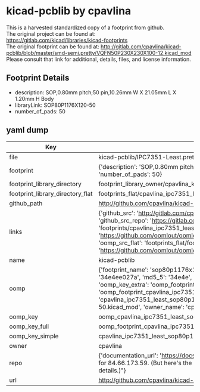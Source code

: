 # kicad-pcblib by cpavlina  
This is a harvested standardized copy of a footprint from github.  
The original project can be found at:  
https://gitlab.com/kicad/libraries/kicad-footprints  
The original footprint can be found at:
http://gitlab.com/cpavlina/kicad-pcblib/blob/master/smd-semi.pretty/VQFN50P230X230X100-12.kicad_mod
Please consult that link for additional, details, files, and license information.  
## Footprint Details
* description: SOP,0.80mm pitch;50 pin,10.26mm W X 21.05mm L X 1.20mm H Body  
* libraryLink: SOP80P1176X120-50  
* number_of_pads: 50  
## yaml dump  
| Key | Value |  
| --- | --- |  
| file | kicad-pcblib/IPC7351-Least.pretty/SOP80P1176X120-50.kicad_mod |  
| footprint | {'description': 'SOP,0.80mm pitch;50 pin,10.26mm W X 21.05mm L X 1.20mm H Body', 'libraryLink': 'SOP80P1176X120-50', 'number_of_pads': 50} |  
| footprint_library_directory | footprint_library_owner/cpavlina_kicad-pcblib |  
| footprint_library_directory_flat | footprints_flat/cpavlina_ipc7351_least_sop80p1176x120_50/working |  
| github_path | http://github.com/cpavlina/kicad-pcblib/blob/master/IPC7351-Least.pretty/SOP80P1176X120-50.kicad_mod |  
| links | {'github_src': 'http://gitlab.com/cpavlina/kicad-pcblib/blob/master/smd-semi.pretty/VQFN50P230X230X100-12.kicad_mod', 'github_src_repo': 'https://gitlab.com/kicad/libraries/kicad-footprints', 'oomp_bot': 'footprints/cpavlina_ipc7351_least_sop80p1176x120_50/working', 'oomp_bot_github': 'https://github.com/oomlout/oomlout_oomp_footprint_bot/tree/main/footprints/cpavlina_ipc7351_least_sop80p1176x120_50/working', 'oomp_src_flat': 'footprints_flat/footprints_flat/cpavlina_ipc7351_least_sop80p1176x120_50/working', 'oomp_src_flat_github': 'https://github.com/oomlout/oomlout_oomp_footprint_src/tree/main/footprints_flat/cpavlina_ipc7351_least_sop80p1176x120_50/working'} |  
| name | kicad-pcblib |  
| oomp | {'footprint_name': 'sop80p1176x120_50', 'library_name': 'ipc7351_least', 'md5': '34e4ee027a63d9ec66013aa3745a2830', 'md5_10': '34e4ee027a', 'md5_5': '34e4e', 'md5_6': '34e4ee', 'oomp_key': 'oomp_cpavlina_ipc7351_least_sop80p1176x120_50', 'oomp_key_extra': 'oomp_footprint_cpavlina_ipc7351_least_sop80p1176x120_50', 'oomp_key_full': 'oomp_footprint_cpavlina_ipc7351_least_sop80p1176x120_50_34e4ee', 'oomp_key_simple': 'cpavlina_ipc7351_least_sop80p1176x120_50', 'original_filename': 'kicad-pcblib/IPC7351-Least.pretty/SOP80P1176X120-50.kicad_mod', 'owner_name': 'cpavlina'} |  
| oomp_key | oomp_cpavlina_ipc7351_least_sop80p1176x120_50 |  
| oomp_key_full | oomp_footprint_cpavlina_ipc7351_least_sop80p1176x120_50 |  
| oomp_key_simple | cpavlina_ipc7351_least_sop80p1176x120_50 |  
| owner | cpavlina |  
| repo | {'documentation_url': 'https://docs.github.com/rest/overview/resources-in-the-rest-api#rate-limiting', 'message': "API rate limit exceeded for 84.66.173.59. (But here's the good news: Authenticated requests get a higher rate limit. Check out the documentation for more details.)"} |  
| url | http://github.com/cpavlina/kicad-pcblib |  

